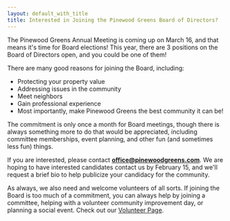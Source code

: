 ```yaml
---
layout: default_with_title
title: Interested in Joining the Pinewood Greens Board of Directors?
---
```

The Pinewood Greens Annual Meeting is coming up on March 16, and that means it's time for Board elections! This year, there are 3 positions on the Board of Directors open, and you could be one of them!

There are many good reasons for joining the Board, including:
-  Protecting your property value
-  Addressing issues in the community
-  Meet neighbors
-  Gain professional experience
-  Most importantly, make Pinewood Greens the best community it can be!

The commitment is only once a month for Board meetings, though there is always something more to do that would be appreciated, including committee memberships, event planning, and other fun (and sometimes less fun) things. 

If you are interested, please contact **office@pinewoodgreens.com**. We are hoping to have interested candidates contact us by February 15, and we'll request a brief bio to help publicize your candidacy for the community.

As always, we also need and welcome volunteers of all sorts. If joining the Board is too much of a commitment, you can always help by joining a committee, helping with a volunteer community improvement day, or planning a social event. Check out our [Volunteer Page](http://www.pinewoodgreens.com/volunteer.html).
